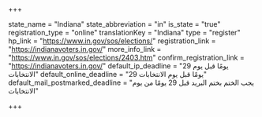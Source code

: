 +++

state_name = "Indiana"
state_abbreviation = "in"
is_state = "true"
registration_type = "online"
translationKey = "Indiana"
type = "register"
hp_link = "https://www.in.gov/sos/elections/"
registration_link = "https://indianavoters.in.gov/"
more_info_link = "https://www.in.gov/sos/elections/2403.htm"
confirm_registration_link = "https://indianavoters.in.gov/"
default_ip_deadline = "29 يومًا قبل يوم الانتخابات"
default_online_deadline = "29 يومًا قبل يوم الانتخابات"
default_mail_postmarked_deadline = "يجب الختم بختم البريد قبل 29 يومًا من يوم الانتخابات"

+++